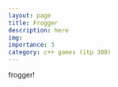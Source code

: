 ```yaml
---
layout: page
title: Frogger
description: here
img:
importance: 3
category: c++ games (itp 380)
---
```


frogger!
